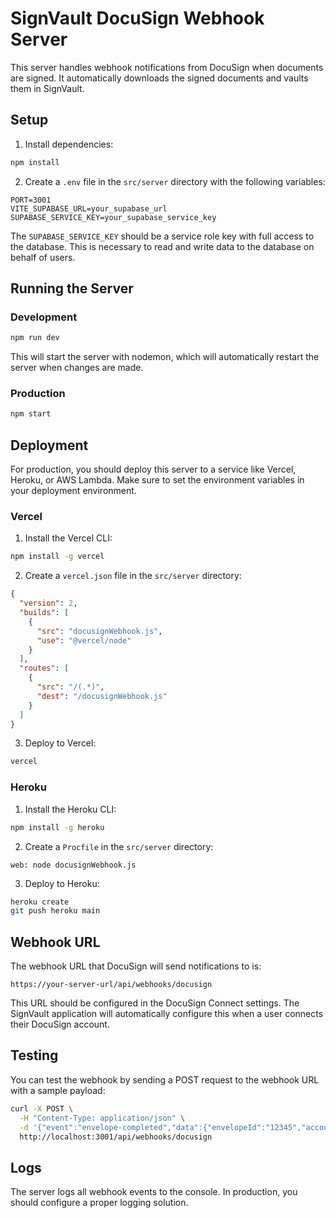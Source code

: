 # SignVault DocuSign Webhook Server

This server handles webhook notifications from DocuSign when documents are signed. It automatically downloads the signed documents and vaults them in SignVault.

## Setup

1. Install dependencies:

```bash
npm install
```

2. Create a `.env` file in the `src/server` directory with the following variables:

```
PORT=3001
VITE_SUPABASE_URL=your_supabase_url
SUPABASE_SERVICE_KEY=your_supabase_service_key
```

The `SUPABASE_SERVICE_KEY` should be a service role key with full access to the database. This is necessary to read and write data to the database on behalf of users.

## Running the Server

### Development

```bash
npm run dev
```

This will start the server with nodemon, which will automatically restart the server when changes are made.

### Production

```bash
npm start
```

## Deployment

For production, you should deploy this server to a service like Vercel, Heroku, or AWS Lambda. Make sure to set the environment variables in your deployment environment.

### Vercel

1. Install the Vercel CLI:

```bash
npm install -g vercel
```

2. Create a `vercel.json` file in the `src/server` directory:

```json
{
  "version": 2,
  "builds": [
    {
      "src": "docusignWebhook.js",
      "use": "@vercel/node"
    }
  ],
  "routes": [
    {
      "src": "/(.*)",
      "dest": "/docusignWebhook.js"
    }
  ]
}
```

3. Deploy to Vercel:

```bash
vercel
```

### Heroku

1. Install the Heroku CLI:

```bash
npm install -g heroku
```

2. Create a `Procfile` in the `src/server` directory:

```
web: node docusignWebhook.js
```

3. Deploy to Heroku:

```bash
heroku create
git push heroku main
```

## Webhook URL

The webhook URL that DocuSign will send notifications to is:

```
https://your-server-url/api/webhooks/docusign
```

This URL should be configured in the DocuSign Connect settings. The SignVault application will automatically configure this when a user connects their DocuSign account.

## Testing

You can test the webhook by sending a POST request to the webhook URL with a sample payload:

```bash
curl -X POST \
  -H "Content-Type: application/json" \
  -d '{"event":"envelope-completed","data":{"envelopeId":"12345","accountId":"67890"}}' \
  http://localhost:3001/api/webhooks/docusign
```

## Logs

The server logs all webhook events to the console. In production, you should configure a proper logging solution.
